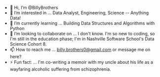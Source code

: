 - 👋 Hi, I’m @BillyBrothers
- 👀 I’m interested in ... Data Analyst, Engineering, Science -- Anything Data!
- 🌱 I’m currently learning ... Building Data Structures and Algorithms with Python
- 💞️ I’m looking to collaborate on ... I don't know. I'm so new to coding, so I'm still in the education phase; I'm in Nashville Software School's Data Science Cohort 8.
- 📫 How to reach me ... billy.brothers0@gmail.com or message me on here?
- ⚡ Fun fact: ... I'm co-writing a memoir with my uncle about his life as a wayfaring alcoholic suffering from schizophrenia. 

<!---
BillyBrothers/BillyBrothers is a ✨ special ✨ repository because its `README.md` (this file) appears on your GitHub profile.
You can click the Preview link to take a look at your changes.
--->
